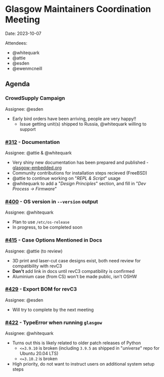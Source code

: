 # Glasgow Maintainers Coordination Meeting

Date: 2023-10-07

Attendees:
- @whitequark
- @attie
- @esden
- @ewenmcneill


## Agenda

### CrowdSupply Campaign

Assignee: @esden

- Early bird orders have been arriving, people are very happy!!
  - Issue getting unit(s) shipped to Russia, @whitequark willing to support


### [#312](https://github.com/GlasgowEmbedded/glasgow/issues/312) - Documentation

Assignee: @attie & @whitequark

- Very shiny new documentation has been prepared and published - [glasgow-embedded.org](https://glasgow-embedded.org/latest/intro.html)
- Community contributions for installation steps recieved (FreeBSD)
- @attie to continue working on "_REPL & Script_" usage
- @whitequark to add a "_Design Principles_" section, and fill in "_Dev Process -> Firmware_"


### [#400](https://github.com/GlasgowEmbedded/glasgow/issues/400) - OS version in `--version` output

Assignee: @whitequark

- Plan to use `/etc/os-release`
- In progress, to be completed soon


### [#415](https://github.com/GlasgowEmbedded/glasgow/issues/415) - Case Options Mentioned in Docs

Assignee: @attie (to review)

- 3D print and laser-cut case designs exist, both need review for compatibility with revC3
- **Don't** add link in docs until revC3 compatibility is confirmed
- Aluminium case (from CS) won't be made public, isn't OSHW


### [#429](https://github.com/GlasgowEmbedded/glasgow/issues/429) - Export BOM for revC3

Assignee: @esden

- Will try to complete by the next meeting


### [#422](https://github.com/GlasgowEmbedded/glasgow/issues/422) - TypeError when running `glasgow`

Assignee: @whitequark

- Turns out this is likely related to older patch releases of Python
  - `<=3.9.10` is broken (including `3.9.5` as shipped in "_universe_" repo for Ubuntu 20.04 LTS)
  - `<=3.10.2` is broken
- High priority, do not want to instruct users on additional system setup steps
